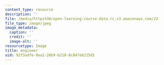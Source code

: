 ```yaml
---
content_type: resource
description: ''
file: /media/https%3A/open-learning-course-data-rc.s3.amazonaws.com/22-033-nuclear-systems-design-project-fall-2011/92f3adfe9ea226b9b2108c847eb215d1_studentlab.JPG
file_type: image/jpeg
image_metadata:
  caption: ''
  credit: ''
  image-alt: ''
resourcetype: Image
title: engineer
uid: 92f3adfe-9ea2-26b9-b210-8c847eb215d1
---
```

